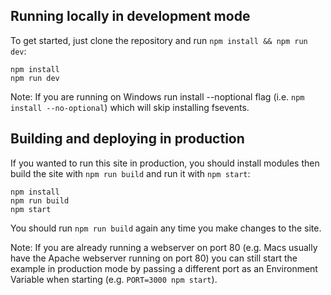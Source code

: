
## Running locally in development mode

To get started, just clone the repository and run `npm install && npm run dev`:

    npm install
    npm run dev

Note: If you are running on Windows run install --noptional flag (i.e.
`npm install --no-optional`) which will skip installing fsevents.

## Building and deploying in production

If you wanted to run this site in production, you should install modules then
build the site with `npm run build` and run it with `npm start`:

    npm install
    npm run build
    npm start

You should run `npm run build` again any time you make changes to the site.

Note: If you are already running a webserver on port 80 (e.g. Macs usually have
the Apache webserver running on port 80) you can still start the example in
production mode by passing a different port as an Environment Variable when
starting (e.g. `PORT=3000 npm start`).
